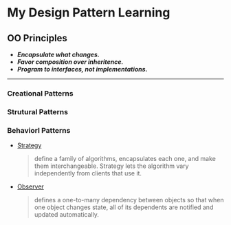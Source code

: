 My Design Pattern Learning
==========================

## OO Principles

- ***Encapsulate what changes.***
- ***Favor composition over inheritence.***
- ***Program to interfaces, not implementations.***

----

### Creational Patterns

### Strutural Patterns

### Behaviorl Patterns

- [Strategy](src/org/wenhanglei/strategy)

    > define a family of algorithms, encapsulates each one, and make them interchangeable. Strategy lets the algorithm vary independently from clients that use it.

- [Observer](src/org/wenhanglei/observer)

    > defines a one-to-many dependency between objects so that when one object changes state, all of its dependents are notified and updated automatically.

